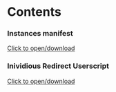 # Contents

### Instances manifest
 [Click to open/download](https://github.com/bachig26/bachig26.github.io/raw/main/manifest.json)

### Inividious Redirect Userscript
 [Click to open/download](https://github.com/bachig26/bachig26.github.io/raw/main/invi-redirect.user.js)
